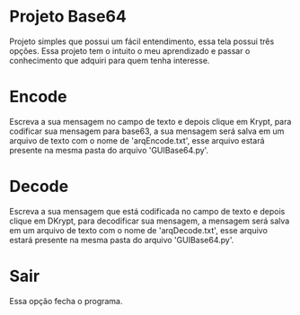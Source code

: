 # Projeto Base64
Projeto simples que possui um fácil entendimento, essa tela possui três opções. Essa projeto tem o intuito o meu aprendizado e passar o conhecimento que adquiri para quem tenha interesse.
# Encode
Escreva a sua mensagem no campo de texto e depois clique em Krypt, para codificar sua mensagem para base63, a sua mensagem será salva em um arquivo de texto com o nome de 'arqEncode.txt', esse arquivo estará presente na mesma pasta do arquivo 'GUIBase64.py'.
# Decode
Escreva a sua mensagem que está codificada no campo de texto e depois clique em DKrypt, para decodificar sua mensagem, a mensagem será salva em um arquivo de texto com o nome de 'arqDecode.txt', esse arquivo estará presente na mesma pasta do arquivo 'GUIBase64.py'.
# Sair
Essa opção fecha o programa.
